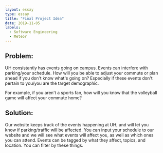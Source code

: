 ```yaml
---
layout: essay
type: essay
title: "Final Project Idea"
date: 2019-11-05
labels:
  - Software Engineering
  - Meteor
---
```



Problem:
---
  UH consistantly has events going on campus. Events can interfere with parking/your schedule. How will you be able to adjust your commute or plan ahead if you don't know what's going on? Especially if these events don't pertain to you/you are the target demographic. 
  
  For example, if you aren't a sports fan, how will you know that the volleyball game will affect your commute home?  


Solution:
---
  Our website keeps track of the events happening at UH, and will let you know if parking/traffic will be affected. You can input your schedule to our website and we will see what events will affect you, as well as which ones you can attend. Events can be tagged by what they affect, topics, and location. You can filter by these things.
  
 
